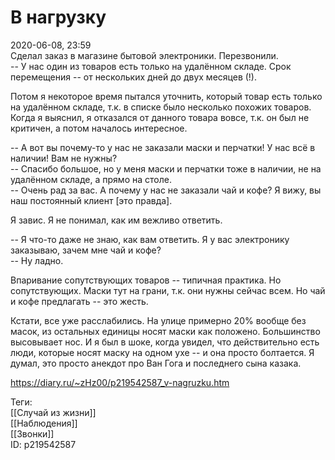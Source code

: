 В нагрузку
===========

   
 2020-06-08, 23:59   
  Сделал заказ в магазине бытовой электроники. Перезвонили.   
 -- У нас один из товаров есть только на удалённом складе. Срок перемещения -- от нескольких дней до двух месяцев (!).   
   
 Потом я некоторое время пытался уточнить, который товар есть только на удалённом складе, т.к. в списке было несколько похожих товаров. Когда я выяснил, я отказался от данного товара вовсе, т.к. он был не критичен, а потом началось интересное.   
   
 -- А вот вы почему-то у нас не заказали маски и перчатки! У нас всё в наличии! Вам не нужны?   
 -- Спасибо большое, но у меня маски и перчатки тоже в наличии, не на удалённом складе, а прямо на столе.   
 -- Очень рад за вас. А почему у нас не заказали чай и кофе? Я вижу, вы наш постоянный клиент [это правда].   
   
 Я завис. Я не понимал, как им вежливо ответить.   
   
 -- Я что-то даже не знаю, как вам ответить. Я у вас электронику заказываю, зачем мне чай и кофе?   
 -- Ну ладно.   
   
 Впаривание сопутствующих товаров -- типичная практика. Но сопутствующих. Маски тут на грани, т.к. они нужны сейчас всем. Но чай и кофе предлагать -- это жесть.   
   
  Кстати, все уже расслабились. На улице примерно 20% вообще без масок, из остальных единицы носят маски как положено. Большинство высовывает нос. И я был в шоке, когда увидел, что действительно есть люди, которые носят маску на одном ухе -- и она просто болтается. Я думал, это просто анекдот про Ван Гога и последнего сына казака.    
    
 <https://diary.ru/~zHz00/p219542587_v-nagruzku.htm>   
   
 Теги:   
 [[Случай из жизни]]   
 [[Наблюдения]]   
 [[Звонки]]   
 ID: p219542587